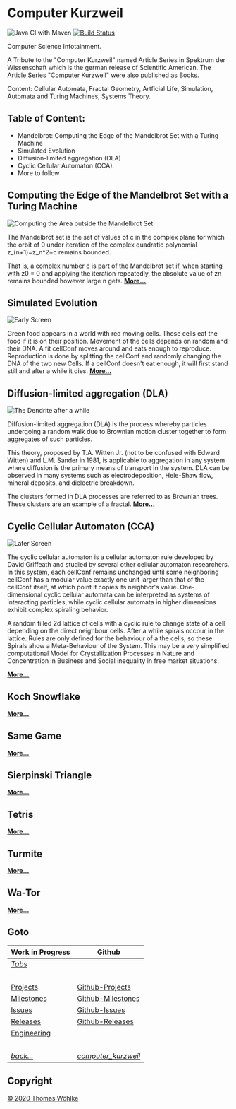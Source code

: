 # Computer Kurzweil

![Java CI with Maven](https://github.com/Computer-Kurzweil/computer_kurzweil/workflows/Java%20CI%20with%20Maven/badge.svg) 
[![Build Status](https://travis-ci.com/Computer-Kurzweil/computer_kurzweil.svg?branch=master)](https://travis-ci.com/Computer-Kurzweil/computer_kurzweil)

Computer Science Infotainment.

A Tribute to the "Computer Kurzweil" named Article Series in Spektrum der Wissenschaft which is the german release of Scientific American. The Article Series "Computer Kurzweil" were also published as Books.

Content: Cellular Automata, Fractal Geometry, Artficial Life, Simulation, Automata and Turing Machines, Systems Theory.

## Table of Content:
* Mandelbrot: Computing the Edge of the Mandelbrot Set with a Turing Machine
* Simulated Evolution
* Diffusion-limited aggregation (DLA)
* Cyclic Cellular Automaton (CCA). 
* More to follow

## Computing the Edge of the Mandelbrot Set with a Turing Machine
![Computing the Area outside the Mandelbrot Set](etc/tabs/mandelbrot/img/screen03.png)

The Mandelbrot set is the set of values of c in the complex plane for which the orbit of 0 
under iteration of the complex quadratic polynomial z_(n+1)=z_n^2+c remains bounded.

That is, a complex number c is part of the Mandelbrot set if, when starting with z0 = 0 
and applying the iteration repeatedly, the absolute value of zn remains bounded 
however large n gets. **[More...](etc/tabs/mandelbrot/README.md)**

## Simulated Evolution
![Early Screen](etc/tabs/simulatedevolution/img/screen1.png)

Green food appears in a world with red moving cells. These cells eat the food if it is on their position.
Movement of the cells depends on random and their DNA. A fit cellConf moves around and eats enough to reproduce.
Reproduction is done by splitting the cellConf and randomly changing the DNA of the two new Cells.
If a cellConf doesn't eat enough, it will first stand still and after a while it dies. **[More...](etc/tabs/simulatedevolution/README.md)**

## Diffusion-limited aggregation (DLA) 
![The Dendrite after a while](etc/tabs/dla/img/screen2.png)

Diffusion-limited aggregation (DLA) is the process whereby particles undergoing a random walk due to Brownian motion cluster together to form aggregates of such particles.

This theory, proposed by T.A. Witten Jr. (not to be confused with Edward Witten) and L.M. Sander in 1981, is applicable to aggregation
in any system where diffusion is the primary means of transport in the system. DLA can be observed in many systems such as electrodeposition,
Hele-Shaw flow, mineral deposits, and dielectric breakdown.

The clusters formed in DLA processes are referred to as Brownian trees. These clusters are an example of a fractal. **[More...](etc/tabs/dla/README.md)**

## Cyclic Cellular Automaton (CCA)
![Later Screen](etc/tabs/cca/img/screen2.png)

The cyclic cellular automaton is a cellular automaton rule developed by David Griffeath and studied by several other cellular automaton researchers. In this system, each cellConf remains unchanged until some neighboring cellConf has a modular value exactly one unit larger than that of the cellConf itself, at which point it copies its neighbor's value.
One-dimensional cyclic cellular automata can be interpreted as systems of interacting particles, while cyclic cellular automata in higher dimensions exhibit complex spiraling behavior. 

A random filled 2d lattice of cells with a cyclic rule to change state of a cell depending on the direct neighbour cells. After a while spirals occour in the lattice. Rules are only defined for the behaviour of a the cells, so these Spirals ahow a Meta-Behaviour of the System. This may be a very simplified computational Model for Crystallization Processes in Nature and  
Concentration in Business and Social inequality in free market situations.

**[More...](etc/tabs/cca/README.md)**

## Koch Snowflake
**[More...](etc/tabs/kochsnowflake/README.md)**

## Same Game
**[More...](etc/tabs/samegame/README.md)**

## Sierpinski Triangle
**[More...](etc/tabs/sierpinskitriangle/README.md)**

## Tetris
**[More...](etc/tabs/tetris/README.md)**

## Turmite
**[More...](etc/tabs/turmite/README.md)**

## Wa-Tor
**[More...](etc/tabs/wator/README.md)**

## Goto

| Work in Progress | Github                          |
|------------------|---------------------------------|
| *[Tabs](etc/tabs/TABS.md)* | &nbsp; |
| &nbsp; | &nbsp; |
| [Projects](etc/PROJECTS.md)       | [Github-Projects](https://github.com/Computer-Kurzweil/computer_kurzweil/projects) |
| [Milestones](etc/MILESTONES.md)   | [Github-Milestones](https://github.com/Computer-Kurzweil/computer_kurzweil/milestones) |
| [Issues](etc/ISSUES.md)           | [Github-Issues](https://github.com/Computer-Kurzweil/computer_kurzweil/issues) |
| [Releases](etc/RELEASES.md)       | [Github-Releases](https://github.com/Computer-Kurzweil/computer_kurzweil/releases) |
| [Engineering](etc/ENGINEERING.md) | &nbsp; |
| &nbsp; | &nbsp; |
| *[back...](README.md)* | *[computer_kurzweil](https://github.com/Computer-Kurzweil/computer_kurzweil)* |

## Copyright
[&copy; 2020 Thomas W&ouml;hlke](etc/LICENSE.code.md)


